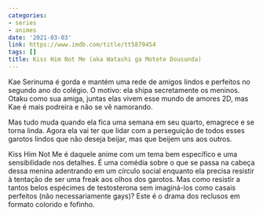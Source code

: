 ```yaml
---
categories:
- series
- animes
date: '2021-03-03'
link: https://www.imdb.com/title/tt5879454
tags: []
title: Kiss Him Not Me (aka Watashi ga Motete Dousunda)
---
```


Kae Serinuma é gorda e mantém uma rede de amigos lindos e perfeitos no segundo ano do colégio. O motivo: ela shipa secretamente os meninos. Otaku como sua amiga, juntas elas vivem esse mundo de amores 2D, mas Kae é mais podreira e não se vê namorando.

Mas tudo muda quando ela fica uma semana em seu quarto, emagrece e se torna linda. Agora ela vai ter que lidar com a perseguição de todos esses garotos lindos que não deseja beijar, mas que beijem uns aos outros.

Kiss Him Not Me é daquele anime com um tema bem específico e uma sensibilidade nos detalhes. É uma comédia sobre o que se passa na cabeça dessa menina adentrando em um círculo social enquanto ela precisa resistir à tentação de ser uma freak aos olhos dos garotos. Mas como resistir a tantos belos espécimes de testosterona sem imaginá-los como casais perfeitos (não necessariamente gays)? Este é o drama dos reclusos em formato colorido e fofinho.